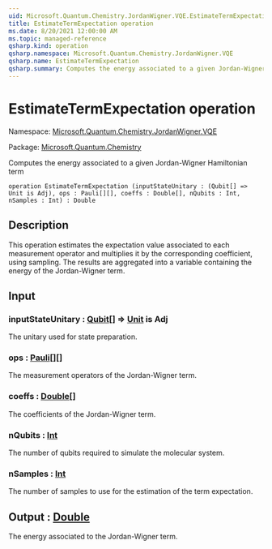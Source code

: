 ```yaml
---
uid: Microsoft.Quantum.Chemistry.JordanWigner.VQE.EstimateTermExpectation
title: EstimateTermExpectation operation
ms.date: 8/20/2021 12:00:00 AM
ms.topic: managed-reference
qsharp.kind: operation
qsharp.namespace: Microsoft.Quantum.Chemistry.JordanWigner.VQE
qsharp.name: EstimateTermExpectation
qsharp.summary: Computes the energy associated to a given Jordan-Wigner Hamiltonian term
---
```


# EstimateTermExpectation operation

Namespace: [Microsoft.Quantum.Chemistry.JordanWigner.VQE](xref:Microsoft.Quantum.Chemistry.JordanWigner.VQE)

Package: [Microsoft.Quantum.Chemistry](https://nuget.org/packages/Microsoft.Quantum.Chemistry)


Computes the energy associated to a given Jordan-Wigner Hamiltonian term

```qsharp
operation EstimateTermExpectation (inputStateUnitary : (Qubit[] => Unit is Adj), ops : Pauli[][], coeffs : Double[], nQubits : Int, nSamples : Int) : Double
```


## Description

This operation estimates the expectation value associated to each measurement operator andmultiplies it by the corresponding coefficient, using sampling.The results are aggregated into a variable containing the energy of the Jordan-Wigner term.

## Input

### inputStateUnitary : [Qubit](xref:microsoft.quantum.qsharp.valueliterals#qubit-literals)[] => [Unit](xref:microsoft.quantum.qsharp.valueliterals#unit-literal)  is Adj

The unitary used for state preparation.


### ops : [Pauli](xref:microsoft.quantum.qsharp.valueliterals#pauli-literals)[][]

The measurement operators of the Jordan-Wigner term.


### coeffs : [Double](xref:microsoft.quantum.qsharp.valueliterals#double-literals)[]

The coefficients of the Jordan-Wigner term.


### nQubits : [Int](xref:microsoft.quantum.qsharp.valueliterals#int-literals)

The number of qubits required to simulate the molecular system.


### nSamples : [Int](xref:microsoft.quantum.qsharp.valueliterals#int-literals)

The number of samples to use for the estimation of the term expectation.



## Output : [Double](xref:microsoft.quantum.qsharp.valueliterals#double-literals)

The energy associated to the Jordan-Wigner term.